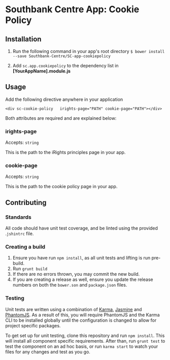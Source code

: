 # Southbank Centre App: Cookie Policy

## Installation

1. Run the following command in your app's root directory `$ bower install --save Southbank-Centre/SC-app-cookiepolicy`

2. Add `sc.app.cookiepolicy` to the dependency list in **[YourAppName].module.js**

## Usage

Add the following directive anywhere in your application

```
<div sc-cookie-policy 	irights-page="PATH" cookie-page="PATH"></div>
```

Both attributes are required and are explained below:

### irights-page

Accepts: `string`

This is the path to the iRights principles page in your app.

### cookie-page

Accepts: `string`

This is the path to the cookie policy page in your app.

## Contributing

### Standards

All code should have unit test coverage, and be linted using the provided .`jshintrc` file.

### Creating a build

1. Ensure you have run `npm install`, as all unit tests and lifting is run pre-build.
2. Run `grunt build`
3. If there are no errors thrown, you may commit the new build.
4. If you are creating a release as well, ensure you update the release numbers on both the `bower.son` and `package.json` files.

### Testing

Unit tests are written using a combination of [Karma](https://karma-runner.github.io/0.12/index.html), [Jasmine](https://jasmine.github.io/) and [PhantomJS](http://phantomjs.org/). As a result of this, you will require PhantomJS and the Karma CLI to be installed globally until the configuration is changed to allow for project specific packages.

To get set up for unit testing, clone this repository and run `npm install`. This will install all component specific requirements. After than, run `grunt test` to test the component on an ad hoc basis, or run `karma start` to watch your files for any changes and test as you go.